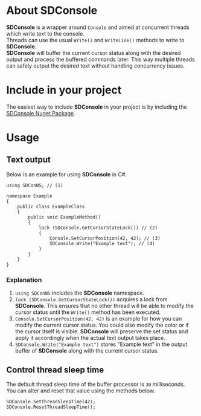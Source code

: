 # About **SDConsole**
**SDConsole** is a wrapper around `Console` and aimed at concurrent threads which write text to the console.  
Threads can use the usual `Write()` and `WriteLine()` methods to write to **SDConsole**.  
**SDConsole** will buffer the current cursor status along with the desired output and process the buffered commands later. This way multiple threads can safely output the desired text without handling concurrency issues.
# Include in your project
The easiest way to include **SDConsole** in your project is by including the [SDConsole Nuget Package](https://www.nuget.org/packages/SDConsole/).
# Usage
## Text output
Below is an example for using **SDConsole** in C#.  
```
using SDConNS; // (1)

namespace Example
{
    public class ExampleClass
    {
        public void ExampleMethod()
        {
            lock (SDConsole.GetCursorStateLock()) // (2)
            {
                Console.SetCursorPosition(42, 42); // (3)
                SDConsole.Write("Example text"); // (4)
            }
        }
    }
}
```
### Explanation
1. `using SDConNS` includes the **SDConsole** namespace.
2. `lock (SDConsole.GetCursorStateLock())` acquires a lock from **SDConsole**. This ensures that no other thread will be able to modify the cursor status until the `Write()` method has been executed.
3. `Console.SetCursorPosition(42, 42)` is an example for how you can modify the current cursor status. You could also modify the color or if the cursor itself is visible. **SDConsole** will preserve the set status and apply it accordingly when the actual text output takes place.
4. `SDConsole.Write("Example text")` stores "Example text" in the output buffer of **SDConsole** along with the current cursor status.
## Control thread sleep time
The default thread sleep time of the buffer processor is `30` milliseconds.  
You can alter and reset that value using the methods below.
```
SDConsole.SetThreadSleepTime(42);
SDConsole.ResetThreadSleepTime();
```